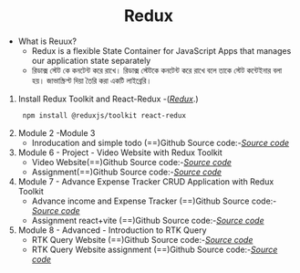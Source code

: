 <!-- PROJECT LOGO -->
 <p align="center">
    <h1 align="center">Redux</h1>
</p>

- What is Reuux?
  - Redux is a flexible State Container for JavaScript Apps  that manages our application state separately
  - রিডাক্স  স্টেট  কে  কনটেন্ট  করে  রাখে। রিডাক্স স্টেটকে কনটেন্ট  করে  রাখে  বলে  তাকে   স্টেট  কন্টেইনার  বলা  হয়। জাভাস্ক্রিপ্ট দিয়া তৈরি  করা  একটি  লাইব্রেরি। 

1. Install Redux Toolkit and React-Redux -(*[Redux](https://redux.js.org/)*.)
   ```sh
    npm install @reduxjs/toolkit react-redux
   ```
1. Module 2 -Module 3
   - Inroducation and simple todo (==)Github Source code:-*[Source code](https://github.com/julfiker755/lean-width-sumit)*
2. Module 6 - Project - Video Website with Redux Toolkit
   - Video Website(==)Github Source code:-*[Source code](https://github.com/julfiker755/lws-module6-video-wepsite)*
   - Assignment(==)Github Source code:-*[Source code](https://github.com/julfiker755/lws-assignment-6)*
3. Module 7 - Advance Expense Tracker CRUD Application with Redux Toolkit
   - Advance income and Expense Tracker (==)Github Source code:-*[Source code](https://github.com/julfiker755/lws-module-7)*
   - Assignment react+vite (==)Github Source code:-*[Source code](https://github.com/julfiker755/lws-Job-Finder-assignment)*
4. Module 8 - Advanced - Introduction to RTK Query
   - RTK Query Website (==)Github Source code:-*[Source code](https://github.com/julfiker755/lws-rtk-query-video-wepsite)*
   - RTK Query Website assignment (==)Github Source code:-*[Source code](https://github.com/julfiker755/book-store-wepsite)*
